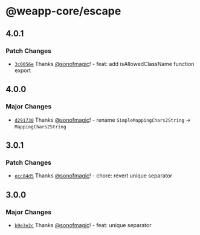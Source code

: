 # @weapp-core/escape

## 4.0.1

### Patch Changes

- [`3c0056e`](https://github.com/sonofmagic/weapp-core/commit/3c0056e0cd433f84abb32c6d8da10ec5594e1de6) Thanks [@sonofmagic](https://github.com/sonofmagic)! - feat: add isAllowedClassName function export

## 4.0.0

### Major Changes

- [`d291730`](https://github.com/sonofmagic/weapp-core/commit/d291730fe279b0945546e4376738996441e04240) Thanks [@sonofmagic](https://github.com/sonofmagic)! - rename `SimpleMappingChars2String` -> `MappingChars2String`

## 3.0.1

### Patch Changes

- [`ecc84d5`](https://github.com/sonofmagic/weapp-core/commit/ecc84d543dcf8035896805d1787eba241a231ba8) Thanks [@sonofmagic](https://github.com/sonofmagic)! - chore: revert unique separator

## 3.0.0

### Major Changes

- [`b9e3e2c`](https://github.com/sonofmagic/weapp-core/commit/b9e3e2c47c046bad901baaa32825e8e849225a3f) Thanks [@sonofmagic](https://github.com/sonofmagic)! - feat: unique separator
